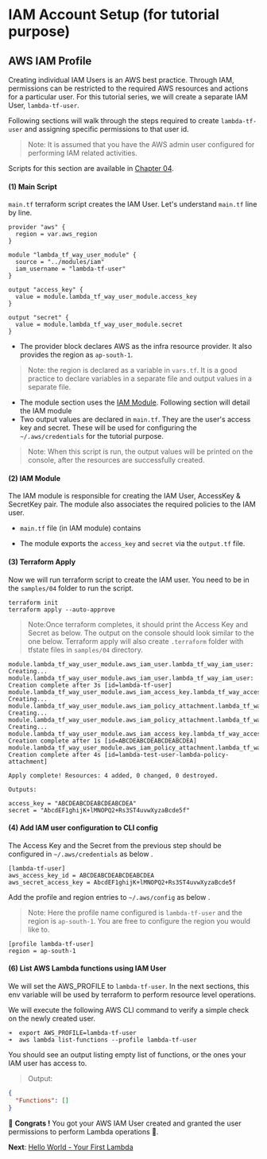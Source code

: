 # IAM Account Setup (for tutorial purpose)

## AWS IAM Profile
Creating individual IAM Users is an AWS best practice. Through IAM, permissions can be restricted to the 
required AWS resources and actions for a particular user. For this tutorial series, we will 
create a separate IAM User, `lambda-tf-user`.

Following sections will walk through the steps required to create `lambda-tf-user` and assigning specific permissions 
to that user id.

> Note: It is assumed that you have the AWS admin user configured for performing IAM related activities.

Scripts for this section are available in [Chapter 04](../samples/04).

#### (1) Main Script
`main.tf` terraform script creates the IAM User. Let's understand `main.tf` line by line. 

```hcl-terraform
provider "aws" {
  region = var.aws_region
}

module "lambda_tf_way_user_module" {
  source = "../modules/iam"
  iam_username = "lambda-tf-user"
}

output "access_key" {
  value = module.lambda_tf_way_user_module.access_key
}

output "secret" {
  value = module.lambda_tf_way_user_module.secret
}
``` 

- The provider block declares AWS as the infra resource provider. It also provides the region as `ap-south-1`. 
> Note: the region is declared as a variable in `vars.tf`. It is a good practice to declare variables in a separate file
and output values in a separate file.
- The module section uses the [IAM Module](../samples/modules/iam). Following section will detail the IAM module
- Two output values are declared in `main.tf`. They are the user's access key and secret. These will be used for 
configuring the `~/.aws/credentials` for the tutorial purpose.
> Note: When this script is run, the output values will be printed on the console, after the resources are successfully
created. 

#### (2) IAM Module
The IAM module is responsible for creating the IAM User, AccessKey & SecretKey pair. The module also associates 
the required policies to the IAM user. 
- `main.tf` file (in IAM module) contains

- The module exports the `access_key` and `secret` via the `output.tf` file.

#### (3) Terraform Apply
Now we will run terraform script to create the IAM user. You need to be in the `samples/04` folder to run the script. 

```shell script
terraform init
terraform apply --auto-approve  
```
> Note:Once terraform completes, it should print the Access Key and Secret as below. 
The output on the console should look similar to the one below.
Terraform apply will also create `.terraform` folder with tfstate files in `samples/04` directory.

```
module.lambda_tf_way_user_module.aws_iam_user.lambda_tf_way_iam_user: Creating...
module.lambda_tf_way_user_module.aws_iam_user.lambda_tf_way_iam_user: Creation complete after 3s [id=lambda-tf-user]
module.lambda_tf_way_user_module.aws_iam_access_key.lambda_tf_way_access_key: Creating...
module.lambda_tf_way_user_module.aws_iam_policy_attachment.lambda_tf_way_lambda_policy: Creating...
module.lambda_tf_way_user_module.aws_iam_policy_attachment.lambda_tf_way_iam_policy: Creating...
module.lambda_tf_way_user_module.aws_iam_access_key.lambda_tf_way_access_key: Creation complete after 1s [id=ABCDEABCDEABCDEABCDEA]
module.lambda_tf_way_user_module.aws_iam_policy_attachment.lambda_tf_way_lambda_policy: Creation complete after 4s [id=lambda-test-user-lambda-policy-attachment]

Apply complete! Resources: 4 added, 0 changed, 0 destroyed.

Outputs:

access_key = "ABCDEABCDEABCDEABCDEA"
secret = "AbcdEF1ghijK+lMNOPQ2+Rs3ST4uvwXyzaBcde5f"
```

#### (4) Add IAM user configuration to CLI config
The Access Key and the Secret from the previous step should be configured in `~/.aws/credentials` as below . 

```
[lambda-tf-user]
aws_access_key_id = ABCDEABCDEABCDEABCDEA
aws_secret_access_key = AbcdEF1ghijK+lMNOPQ2+Rs3ST4uvwXyzaBcde5f
```

Add the profile and region entries to `~/.aws/config` as below .
> Note: Here the profile name configured is `lambda-tf-user` and the region is `ap-south-1`. You are free to configure
the region you would like to.  

```
[profile lambda-tf-user]
region = ap-south-1
```

#### (6) List AWS Lambda functions using IAM User
We will set the AWS_PROFILE to `lambda-tf-user`. In the next sections, this env variable will be used by terraform
to perform resource level operations. 

We will execute the following AWS CLI command to verify a simple check on the newly created user.

```shell script
➜  export AWS_PROFILE=lambda-tf-user
➜  aws lambda list-functions --profile lambda-tf-user
```
You should see an output listing empty list of functions, or the ones your IAM user has access to.
>Output:
```json
{
  "Functions": []
}
```

🏁 **Congrats !** You got your AWS IAM User created and granted the user permissions to perform Lambda operations 🏁. 

**Next**: [Hello World - Your First Lambda](05-hello-world-your-first-lambda.md)